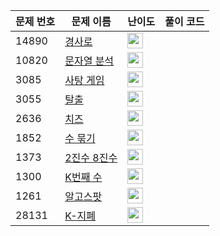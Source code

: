 | 문제 번호 | 문제 이름 | 난이도 | 풀이 코드 |
| --- | --- | --- | --- |
| 14890 | [경사로](https://www.acmicpc.net/problem/14890) | <img height="25px" width="25px=" src="https://static.solved.ac/tier_small/13.svg"/> |  |
| 10820 | [문자열 분석](https://www.acmicpc.net/problem/10820) | <img height="25px" width="25px=" src="https://static.solved.ac/tier_small/4.svg"/> |  |
| 3085 | [사탕 게임](https://www.acmicpc.net/problem/3085) | <img height="25px" width="25px=" src="https://static.solved.ac/tier_small/9.svg"/> |  |
| 3055 | [탈출](https://www.acmicpc.net/problem/3055) | <img height="25px" width="25px=" src="https://static.solved.ac/tier_small/12.svg"/> |  |
| 2636 | [치즈](https://www.acmicpc.net/problem/2636) | <img height="25px" width="25px=" src="https://static.solved.ac/tier_small/12.svg"/> |  |
| 1852 | [수 묶기](https://www.acmicpc.net/problem/1852) | <img height="25px" width="25px=" src="https://static.solved.ac/tier_small/16.svg"/> |  |
| 1373 | [2진수 8진수](https://www.acmicpc.net/problem/1373) | <img height="25px" width="25px=" src="https://static.solved.ac/tier_small/5.svg"/> |  |
| 1300 | [K번째 수](https://www.acmicpc.net/problem/1300) | <img height="25px" width="25px=" src="https://static.solved.ac/tier_small/15.svg"/> |  |
| 1261 | [알고스팟](https://www.acmicpc.net/problem/1261) | <img height="25px" width="25px=" src="https://static.solved.ac/tier_small/12.svg"/> |  |
| 28131 | [K-지폐](https://www.acmicpc.net/problem/28131) | <img height="25px" width="25px=" src="https://static.solved.ac/tier_small/15.svg"/> |  |
